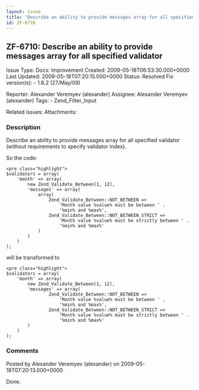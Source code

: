 ```yaml
---
layout: issue
title: "Describe an ability to provide messages array for all specified validator"
id: ZF-6710
---
```


ZF-6710: Describe an ability to provide messages array for all specified validator
----------------------------------------------------------------------------------

 Issue Type: Docs: Improvement Created: 2009-05-18T06:53:30.000+0000 Last Updated: 2009-05-18T07:20:15.000+0000 Status: Resolved Fix version(s): - 1.8.2 (27/May/09)
 
 Reporter:  Alexander Veremyev (alexander)  Assignee:  Alexander Veremyev (alexander)  Tags: - Zend\_Filter\_Input
 
 Related issues: 
 Attachments: 
### Description

Describe an ability to provide messages array for all specified validator (without requirements to specify validator index).

So the code:

 
    <pre class="highlight">
    $validators = array(
        'month' => array(
            new Zend_Validate_Between(1, 12),
            'messages' => array(
                array(
                    Zend_Validate_Between::NOT_BETWEEN =>
                        'Month value %value% must be between ' .
                        '%min% and %max%',
                    Zend_Validate_Between::NOT_BETWEEN_STRICT =>
                        'Month value %value% must be strictly between ' .
                        '%min% and %max%'
                )
            )
        )
    );


will be transformed to

 
    <pre class="highlight">
    $validators = array(
        'month' => array(
            new Zend_Validate_Between(1, 12),
            'messages' => array(
                    Zend_Validate_Between::NOT_BETWEEN =>
                        'Month value %value% must be between ' .
                        '%min% and %max%',
                    Zend_Validate_Between::NOT_BETWEEN_STRICT =>
                        'Month value %value% must be strictly between ' .
                        '%min% and %max%'
            )
        )
    );


 

 

### Comments

Posted by Alexander Veremyev (alexander) on 2009-05-18T07:20:13.000+0000

Done.

 

 